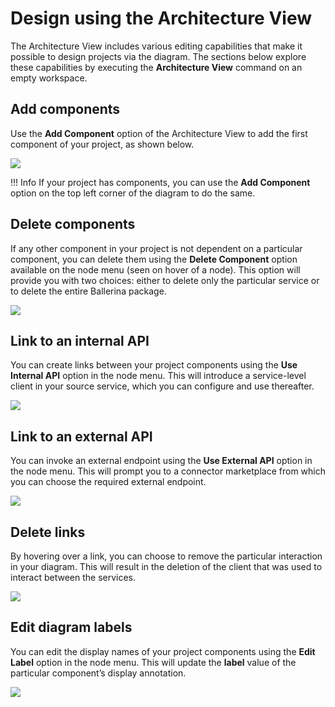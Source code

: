 # Design using the Architecture View

The Architecture View includes various editing capabilities that make it possible to design projects via the diagram. The sections below explore these capabilities by executing the **Architecture View** command on an empty workspace.

## Add components

Use the **Add Component** option of the Architecture View to add the first component of your project, as shown below. 

<img src="https://wso2.com/ballerina/vscode/docs/img/visual-programming/architecture-view/architecture-diagram/add-component.gif" class="cInlineImage-full"/>

!!! Info
    If your project has components, you can use the **Add Component** option on the top left corner of the diagram to do the same.

## Delete components

If any other component in your project is not dependent on a particular component, you can delete them using the **Delete Component** option available on the node menu (seen on hover of a node). This option will provide you with two choices: either to delete only the particular service or to delete the entire Ballerina package.

<img src="https://wso2.com/ballerina/vscode/docs/img/visual-programming/architecture-view/architecture-diagram/delete-component.gif" class="cInlineImage-full"/>

## Link to an internal API

You can create links between your project components using the **Use Internal API** option in the node menu. This will introduce a service-level client in your source service, which you can configure and use thereafter.

<img src="https://wso2.com/ballerina/vscode/docs/img/visual-programming/architecture-view/architecture-diagram/internal-linking.gif" class="cInlineImage-full"/>

## Link to an external API

You can invoke an external endpoint using the **Use External API** option in the node menu. This will prompt you to a connector marketplace from which you can choose the required external endpoint.

<img src="https://wso2.com/ballerina/vscode/docs/img/visual-programming/architecture-view/architecture-diagram/external-linking.gif" class="cInlineImage-full"/>

## Delete links

By hovering over a link, you can choose to remove the particular interaction in your diagram. This will result in the deletion of the client that was used to interact between the services.

<img src="https://wso2.com/ballerina/vscode/docs/img/visual-programming/architecture-view/architecture-diagram/delete-links.gif" class="cInlineImage-full"/>

## Edit diagram labels

You can edit the display names of your project components using the **Edit Label** option in the node menu. This will update the **label** value of the particular component’s display annotation.

<img src="../../img/visual-programming/architecture-view/architecture-diagram/edit-label.gif" class="cInlineImage-full"/>

